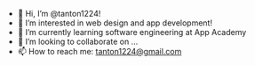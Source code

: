 - 👋 Hi, I’m @tanton1224!
- 👀 I’m interested in web design and app development!
- 🌱 I’m currently learning software engineering at App Academy
- 💞️ I’m looking to collaborate on ...
- 📫 How to reach me: tanton1224@gmail.com

<!---
tanton1224/tanton1224 is a ✨ special ✨ repository because its `README.md` (this file) appears on your GitHub profile.
You can click the Preview link to take a look at your changes.
--->
